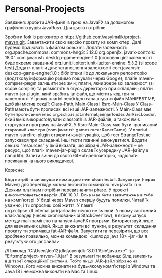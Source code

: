 # Personal-Proojects
Завдання: зробити JAR-файл із грою на JavaFX за допомогою графічного рушія JavaRush.
Для цього потрібно:

Зробити fork із репозиторію https://github.com/vasylmalik/project-maven.git.
Завантажити свою версію проєкту на комп'ютер. Далі будемо працювати з файлом pom.xml.
Додати залежності:
org.apache.commons: commons-lang3: 3.12.0
org.openjfx: javafx-controls: 18.0.1
com.javarush: desktop-game-engine:1.0 (стосовно цієї залежності буде окреме завдання)
org.junit.jupiter: junit-jupiter-engine: 5.8.2 (зі scope test)
Додати плагіни для:
установлення залежності com.javarush: desktop-game-engine:1.0 з бібліотеки lib до локального репозиторію (додаткову інформацію радимо пошукати через Google);
плагін maven-compiler-plugin залишити без змін;
плагін, який збере всі залежності (зі scope compile) та розмістить в якусь директорію при складанні;
плагін maven-jar-plugin, який зробить jar файл, що містить код гри та залежності. У цьому плагіні необхідно налаштувати файл MANIFEST.MF, щоб він містив секції: Class-Path, Main-Class і Rsrc-Main-Class
У Class-Path мають бути прописані всі наші JAR-залежності.
У Main-Class має бути прописаний клас org.eclipse.jdt.internal.jarinjarloader.JarRsrcLoader, який вміє використовувати classpath із JAR-файлів, а також вміє стартувати програму на JavaFX.
У Rsrc-Main-Class має бути прописаний стартовий клас гри (com.javarush.games.racer.RacerGame).
У плагіні maven-surefire-plugin створити конфігурацію, щоб тест StrangeTest не запускався при складанні. Інші тести повинні виконуватися.
Додати секцію “resources”, у якій вказати, що зібрані JAR-залежності – це ресурс, щоб плагін maven-jar-plugin склав їх усередину JAR-файлу в папці lib/.
Залити зміни до свого GitHub-репозиторію, надіслати посилання на нього викладачеві.

Корисне:

Білд потрібно виконувати командою mvn clean install.
Запуск гри (через Maven) для перегляду можна виконати командою mvn javafx: run.
Деяким плагінам потрібно перевизначити phase.
У проєкті використовується версія JDK 18.0.1. Вона має бути завантажена в тебе на комп'ютері.
У білді через Maven спершу будуть помилки. Читай їх уважно, і ти спростиш собі життя.
У пакеті org.eclipse.jdt.internal.jarinjarloader нічого не змінюй. У ньому кастомний клас-лоадер (чесно скопійований зі StackOverflow), в якому запуск методу main замінено на запуск JavaFX програми. Використовуй лише для навчальних цілей.
Якщо виконати всі пункти, в результаті складання проєкту ти отримаєш fat-JAR-файл. Запустити та перевірити, що все зроблено правильно, можна командою:
<шлях до java 18> -jar <ім'я результуючого jar файла>

//Приклад
"C:\Users\leo12\.jdks\openjdk-18.0.1.1\bin\java.exe" -jar "E:\temp\project-maven-1.0.jar"
В результаті ти побачиш:
Білд залежить від твоєї операційної системи. Тобто якщо JAR-файл зібрано на Windows, його можна виконати на будь-якому комп'ютері з Windows та Java 18 і не можна виконати на Mac та Linux.

